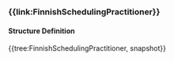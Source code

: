 ### {{link:FinnishSchedulingPractitioner}} 

#### Structure Definition

{{tree:FinnishSchedulingPractitioner, snapshot}}

